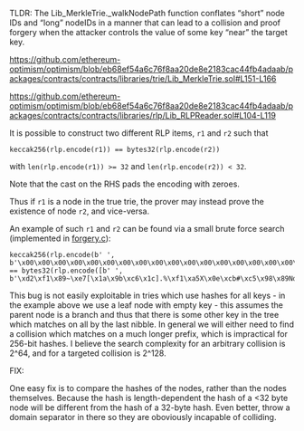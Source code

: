TLDR: The Lib_MerkleTrie._walkNodePath function conflates “short” node IDs and “long” nodeIDs in a manner that can lead to a collision and proof forgery when the attacker controls the value of some key “near” the target key.

https://github.com/ethereum-optimism/optimism/blob/eb68ef54a6c76f8aa20de8e2183cac44fb4adaab/packages/contracts/contracts/libraries/trie/Lib_MerkleTrie.sol#L151-L166

https://github.com/ethereum-optimism/optimism/blob/eb68ef54a6c76f8aa20de8e2183cac44fb4adaab/packages/contracts/contracts/libraries/rlp/Lib_RLPReader.sol#L104-L119

It is possible to construct two different RLP items, `r1` and `r2` such that
```
keccak256(rlp.encode(r1)) == bytes32(rlp.encode(r2))
```

with `len(rlp.encode(r1)) >= 32` and `len(rlp.encode(r2)) < 32`.


Note that the cast on the RHS pads the encoding with zeroes.


Thus if `r1` is a node in the true trie, the prover may instead prove the existence of node `r2`, and vice-versa.

An example of such `r1` and `r2` can be found via a small brute force search (implemented in [forgery.c](./forgery.c)):

```
keccak256(rlp.encode(b' ', b'\x00\x00\x00\x00\x00\x00\x00\x00\x00\x00\x00\x00\x00\x00\x00\x00\x00\x00\x00\x00\x00Qku\x8b\x00\x00\x00\x00'])) == bytes32(rlp.encode([b' ', b'\xd2\xf1\x89~\xe7[\x1a\x9b\xc6\x1c].%\xf1\xa5X\x0e\xcb#\xc5\x98\x89Ndh>\x832']))
```

This bug is not easily exploitable in tries which use hashes for all keys - in the example above we use a leaf node with empty key - this assumes the parent node is a branch and thus that there is some other key in the tree which matches on all by the last nibble. In general we will either need to find a collision which matches on a much longer prefix, which is impractical for 256-bit hashes. I believe the search complexity for an arbitrary collision is 2^64, and for a targeted collision is 2^128.


FIX:

One easy fix is to compare the hashes of the nodes, rather than the nodes themselves. Because the hash is length-dependent the hash of a <32 byte node will be different from the hash of a 32-byte hash.
Even better, throw a domain separator in there so they are oboviously incapable of colliding.